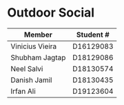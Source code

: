 # Outdoor Social

| Member | Student # |
| --- | --- |
| Vinicius Vieira | D16129083 |
| Shubham Jagtap | D18129086 |
| Neel Salvi | D18130574 |
| Danish Jamil  | D18130435 |
| Irfan Ali | D19123604 |
